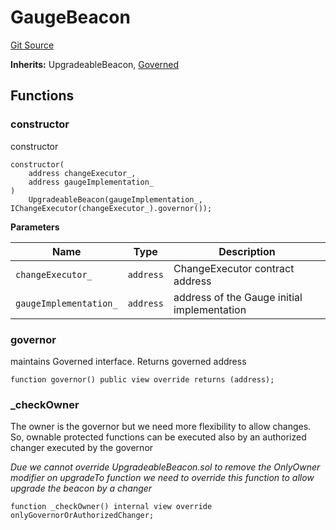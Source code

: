 # GaugeBeacon

[Git Source](https://github.com/rsksmart/builder-incentives-sc/blob/31f66c9965f4301d0ced4f2b88edb0fee5f80cbb/src/gauge/GaugeBeacon.sol)

**Inherits:** UpgradeableBeacon, [Governed](/src/governance/Governed.sol/abstract.Governed.md)

## Functions

### constructor

constructor

```solidity
constructor(
    address changeExecutor_,
    address gaugeImplementation_
)
    UpgradeableBeacon(gaugeImplementation_, IChangeExecutor(changeExecutor_).governor());
```

**Parameters**

| Name                   | Type      | Description                                 |
| ---------------------- | --------- | ------------------------------------------- |
| `changeExecutor_`      | `address` | ChangeExecutor contract address             |
| `gaugeImplementation_` | `address` | address of the Gauge initial implementation |

### governor

maintains Governed interface. Returns governed address

```solidity
function governor() public view override returns (address);
```

### \_checkOwner

The owner is the governor but we need more flexibility to allow changes. So, ownable protected functions can be executed
also by an authorized changer executed by the governor

_Due we cannot override UpgradeableBeacon.sol to remove the OnlyOwner modifier on upgradeTo function we need to override
this function to allow upgrade the beacon by a changer_

```solidity
function _checkOwner() internal view override onlyGovernorOrAuthorizedChanger;
```
